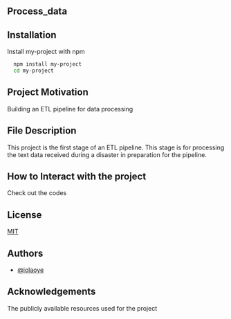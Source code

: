 
## Process_data


## Installation

Install my-project with npm

```bash
  npm install my-project
  cd my-project
```
 
## Project Motivation

Building an ETL pipeline for data processing
## File Description

This project is the first stage of an ETL pipeline. This stage is for processing the text data received during a disaster in preparation for the pipeline.
## How to Interact with the project

Check out the codes 
## License

[MIT](https://choosealicense.com/licenses/mit/)


## Authors

- [@iolaoye](https://github.com/iolaoye)



## Acknowledgements

 The publicly available resources used for the project
 

